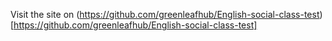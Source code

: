 Visit the site on (https://github.com/greenleafhub/English-social-class-test)[https://github.com/greenleafhub/English-social-class-test]
